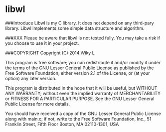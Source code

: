 libwl
==============


###Introduce
Libwl is my C library. It does not depend on any third-pary library. 
Libwl implements some simple data structure and algorithm.

###XXX
Please be aware that libwl is not tested fully.
You may take a risk if you choose to use it in your project.

###COPYRIGHT
Copyright (C) 2014  Wiky L

This program is free software; you can redistribute it and/or
modify it under the terms of the GNU Lesser General Public
License as published by the Free Software Foundation; either
version 2.1 of the License, or (at your option) any later version.

This program is distributed in the hope that it will be useful,
but WITHOUT ANY WARRANTY; without even the implied warranty of
MERCHANTABILITY or FITNESS FOR A PARTICULAR PURPOSE.  See the GNU
Lesser General Public License for more details.

You should have received a copy of the GNU Lesser General Public
License along with main.c; if not, write to the Free Software
Foundation, Inc., 51 Franklin Street, Fifth Floor Boston, MA 02110-1301,  USA


